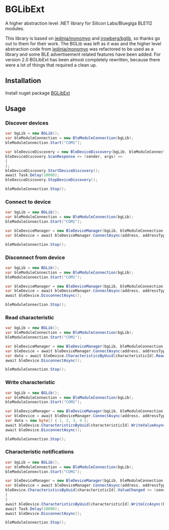 # BGLibExt

A higher abstraction level .NET library for Silicon Labs/Bluegiga BLE112 modules.

This library is based on [jedinja/monomyo](https://github.com/jedinja/monomyo) and [jrowberg/bglib](https://github.com/jrowberg/bglib), so thanks go out to them for their work. The BGLib was left as it was and the higher level abstraction code from [jedinja/monomyo](https://github.com/jedinja/monomyo) was refactored to be used as a library and some BLE advertisement related features have been added. For version 2.0 BGLibExt has been almost completely rewritten, because there were a lot of things that required a clean up.

## Installation

Install nuget package [BGLibExt](https://www.nuget.org/packages/BGLibExt/)

## Usage

### Discover devices

```c#
var bgLib = new BGLib();
var bleModuleConnection = new BleModuleConnection(bgLib);
bleModuleConnection.Start("COM1");

var bleDeviceDiscovery = new BleDeviceDiscovery(bgLib, bleModuleConnection);
bleDeviceDiscovery.ScanResponse += (sender, args) =>
{
};
bleDeviceDiscovery.StartDeviceDiscovery();
await Task.Delay(10000);
bleDeviceDiscovery.StopDeviceDiscovery();

bleModuleConnection.Stop();
```

### Connect to device

```c#
var bgLib = new BGLib();
var bleModuleConnection = new BleModuleConnection(bgLib);
bleModuleConnection.Start("COM1");

var bleDeviceManager = new BleDeviceManager(bgLib, bleModuleConnection);
var bleDevice = await bleDeviceManager.ConnectAsync(address, addressType);

bleModuleConnection.Stop();
```

### Disconnect from device

```c#
var bgLib = new BGLib();
var bleModuleConnection = new BleModuleConnection(bgLib);
bleModuleConnection.Start("COM1");

var bleDeviceManager = new BleDeviceManager(bgLib, bleModuleConnection);
var bleDevice = await bleDeviceManager.ConnectAsync(address, addressType);
await bleDevice.DisconnectAsync();

bleModuleConnection.Stop();
```

### Read characteristic

```c#
var bgLib = new BGLib();
var bleModuleConnection = new BleModuleConnection(bgLib);
bleModuleConnection.Start("COM1");

var bleDeviceManager = new BleDeviceManager(bgLib, bleModuleConnection);
var bleDevice = await bleDeviceManager.ConnectAsync(address, addressType);
var data = await bleDevice.CharacteristicsByUuid[characteristicId].ReadValueAsync();
await bleDevice.DisconnectAsync();

bleModuleConnection.Stop();
```

### Write characteristic

```c#
var bgLib = new BGLib();
var bleModuleConnection = new BleModuleConnection(bgLib);
bleModuleConnection.Start("COM1");

var bleDeviceManager = new BleDeviceManager(bgLib, bleModuleConnection);
var bleDevice = await bleDeviceManager.ConnectAsync(address, addressType);
var data = new byte[] { 1, 2, 3, 4 };
await bleDevice.CharacteristicsByUuid[characteristicId].WriteValueAsync(data);
await bleDevice.DisconnectAsync();

bleModuleConnection.Stop();
```

### Characteristic notifications

```c#
var bgLib = new BGLib();
var bleModuleConnection = new BleModuleConnection(bgLib);
bleModuleConnection.Start("COM1");

var bleDeviceManager = new BleDeviceManager(bgLib, bleModuleConnection);
var bleDevice = await bleDeviceManager.ConnectAsync(address, addressType);
bleDevice.CharacteristicsByUuid[characteristicId].ValueChanged += (sender, args) =>
{
}
await bleDevice.CharacteristicsByUuid[characteristicId].WriteCccAsync(BleCccValue.NotificationsEnabled);
await Task.Delay(10000);
await bleDevice.DisconnectAsync();

bleModuleConnection.Stop();
```
